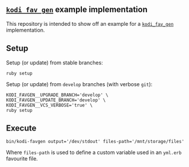 ## [``kodi_fav_gen``][SwagDevOps/kodi_fav_gen] example implementation

This repository is intended to show off an example for a [``kodi_fav_gen``][SwagDevOps/kodi_fav_gen] implementation.

## Setup 

Setup (or update) from stable branches:

```shell
ruby setup
```

Setup (or update) from ``develop`` branches (with verbose ``git``):

```shell
KODI_FAVGEN__UPGRADE_BRANCH='develop' \
KODI_FAVGEN__UPDATE_BRANCH='develop' \
KODI_FAVGEN__VCS_VERBOSE='true' \
ruby setup
```

## Execute

```shell
bin/kodi-favgen output='/dev/stdout' files-path='/mnt/storage/files'
```

Where `files-path` is used to define a custom variable used in an ``yml.erb`` favourite file.

<!-- hyperlinks -->

[SwagDevOps/kodi_fav_gen]: https://github.com/SwagDevOps/kodi_fav_gen 
